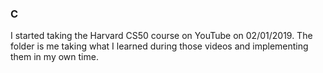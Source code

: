 ### C

I started taking the Harvard CS50 course on YouTube on 02/01/2019. The folder is me taking what I learned during those videos and implementing them in my own time.
